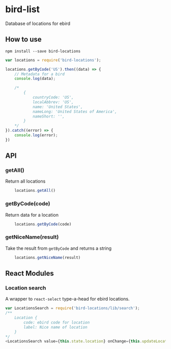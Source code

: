 # bird-list
Database of locations for ebird

## How to use

```
npm install --save bird-locations
```

```js
var locations = require('bird-locations');

locations.getByCode('US').then((data) => {
    // Metadata for a bird
    console.log(data);

    /*
        {
            countryCode: 'US',
            localAbbrev: 'US',
            name: 'United States',
            nameLong: 'United States of America',
            nameShort: '',
        }
    */
}).catch((error) => {
    console.log(error);
})
```

## API

### getAll()
Return all locations

```js
    locations.getAll()
```

### getByCode(code)
Return data for a location

```js
    locations.getByCode(code)
```

### getNiceName(result)
Take the result from `getByCode` and returns a string

```js
    locations.getNiceName(result)
```


## React Modules

### Location search
A wrapper to `react-select` type-a-head for ebird locations.

```js
var LocationsSearch = require('bird-locations/lib/search');
/**
    Location {
        code: ebird code for location
        label: Nice name of location
    }
*/
<LocationsSearch value={this.state.location} onChange={this.updateLocation} />
```